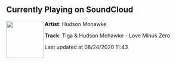 ## Currently Playing on SoundCloud

[<img align="left" width="100" src="https://i1.sndcdn.com/artworks-jJtkp88MnjzdMyI9-xBceyg-t50x50.jpg">](https://soundcloud.com/hudsonmohawke/tiga-hudson-mohawke-love-minus-zero)

**Artist**: Hudson Mohawke 

**Track**: Tiga & Hudson Mohawke - Love Minus Zero

Last updated at 08/24/2020 11:43
